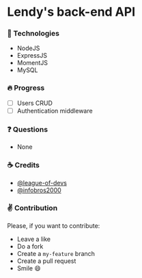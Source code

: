 # Lendy's back-end API

### :wrench: Technologies

- NodeJS
- ExpressJS
- MomentJS
- MySQL

### :fire: Progress

- [ ] Users CRUD
- [ ] Authentication middleware

### :question: Questions

- None

### :coffee: Credits

- [@league-of-devs](https://github.com/league-of-devs)
- [@infobros2000](https://github.com/infobros2000)

### :v: Contribution

Please, if you want to contribute:
- Leave a like
- Do a fork
- Create a `my-feature` branch
- Create a pull request
- Smile :smile:
